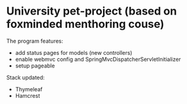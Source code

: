 # University pet-project (based on foxminded menthoring couse)

The program features:
- add status pages for models (new controllers)
- enable webmvc config and SpringMvcDispatcherServletInitializer
- setup pageable

Stack updated:
- Thymeleaf
- Hamcrest
